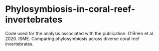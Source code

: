 # Phylosymbiosis-in-coral-reef-invertebrates
Code used for the analysis associated with the publication: O'Brien et al. 2020. ISME. Comparing phylosymbiosis across diverse coral reef invertebrates.
